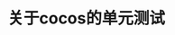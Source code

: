 <!--
 * @features: 功能
 * @description: 说明
 * @Date: 2022-07-18 23:40:11
 * @Author: judu233(769471424@qq.com)
 * @LastEditTime: 2022-07-18 23:40:26
 * @LastEditors: judu233
-->
# 关于cocos的单元测试